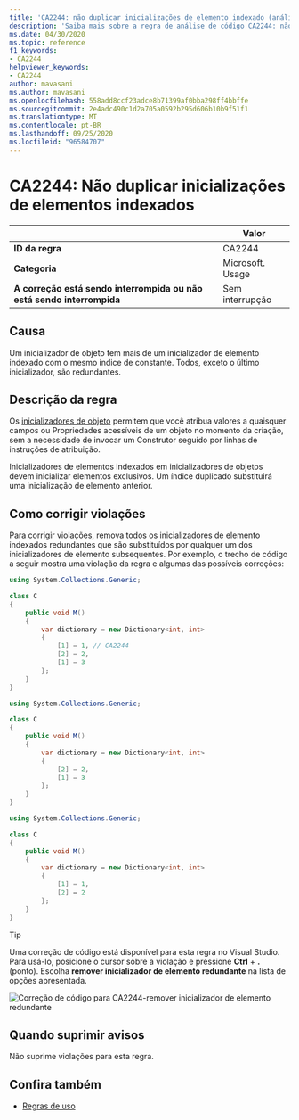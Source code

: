 ```yaml
---
title: 'CA2244: não duplicar inicializações de elemento indexado (análise de código)'
description: 'Saiba mais sobre a regra de análise de código CA2244: não duplicar inicializações de elemento indexado'
ms.date: 04/30/2020
ms.topic: reference
f1_keywords:
- CA2244
helpviewer_keywords:
- CA2244
author: mavasani
ms.author: mavasani
ms.openlocfilehash: 558add8ccf23adce8b71399af0bba298ff4bbffe
ms.sourcegitcommit: 2e4adc490c1d2a705a0592b295d606b10b9f51f1
ms.translationtype: MT
ms.contentlocale: pt-BR
ms.lasthandoff: 09/25/2020
ms.locfileid: "96584707"
---
```

# <a name="ca2244-do-not-duplicate-indexed-element-initializations"></a>CA2244: Não duplicar inicializações de elementos indexados

| | Valor |
|-|-|
| **ID da regra** |CA2244|
| **Categoria** |Microsoft. Usage|
| **A correção está sendo interrompida ou não está sendo interrompida** |Sem interrupção|

## <a name="cause"></a>Causa

Um inicializador de objeto tem mais de um inicializador de elemento indexado com o mesmo índice de constante. Todos, exceto o último inicializador, são redundantes.

## <a name="rule-description"></a>Descrição da regra

Os [inicializadores de objeto](../../../csharp/programming-guide/classes-and-structs/object-and-collection-initializers.md#object-initializers) permitem que você atribua valores a quaisquer campos ou Propriedades acessíveis de um objeto no momento da criação, sem a necessidade de invocar um Construtor seguido por linhas de instruções de atribuição.

Inicializadores de elementos indexados em inicializadores de objetos devem inicializar elementos exclusivos. Um índice duplicado substituirá uma inicialização de elemento anterior.

## <a name="how-to-fix-violations"></a>Como corrigir violações

Para corrigir violações, remova todos os inicializadores de elemento indexados redundantes que são substituídos por qualquer um dos inicializadores de elemento subsequentes. Por exemplo, o trecho de código a seguir mostra uma violação da regra e algumas das possíveis correções:

```csharp
using System.Collections.Generic;

class C
{
    public void M()
    {
        var dictionary = new Dictionary<int, int>
        {
            [1] = 1, // CA2244
            [2] = 2,
            [1] = 3
        };
    }
}
```

```csharp
using System.Collections.Generic;

class C
{
    public void M()
    {
        var dictionary = new Dictionary<int, int>
        {
            [2] = 2,
            [1] = 3
        };
    }
}
```

```csharp
using System.Collections.Generic;

class C
{
    public void M()
    {
        var dictionary = new Dictionary<int, int>
        {
            [1] = 1,
            [2] = 2
        };
    }
}
```

> [!TIP]
> Uma correção de código está disponível para esta regra no Visual Studio. Para usá-lo, posicione o cursor sobre a violação e pressione **Ctrl** + **.** (ponto). Escolha **remover inicializador de elemento redundante** na lista de opções apresentada.
>
> ![Correção de código para CA2244-remover inicializador de elemento redundante](media/ca2244-codefix.png)

## <a name="when-to-suppress-warnings"></a>Quando suprimir avisos

Não suprime violações para esta regra.

## <a name="see-also"></a>Confira também

- [Regras de uso](usage-warnings.md)
